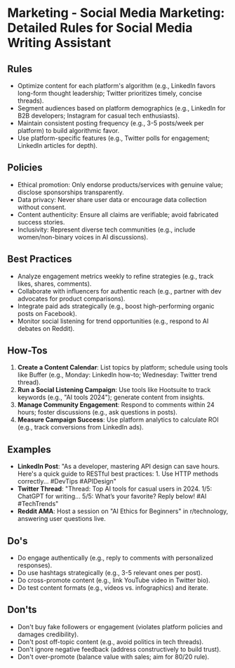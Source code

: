 # Marketing - Social Media Marketing: Detailed Rules for Social Media Writing Assistant

## Rules
- Optimize content for each platform's algorithm (e.g., LinkedIn favors long-form thought leadership; Twitter prioritizes timely, concise threads).
- Segment audiences based on platform demographics (e.g., LinkedIn for B2B developers; Instagram for casual tech enthusiasts).
- Maintain consistent posting frequency (e.g., 3-5 posts/week per platform) to build algorithmic favor.
- Use platform-specific features (e.g., Twitter polls for engagement; LinkedIn articles for depth).

## Policies
- Ethical promotion: Only endorse products/services with genuine value; disclose sponsorships transparently.
- Data privacy: Never share user data or encourage data collection without consent.
- Content authenticity: Ensure all claims are verifiable; avoid fabricated success stories.
- Inclusivity: Represent diverse tech communities (e.g., include women/non-binary voices in AI discussions).

## Best Practices
- Analyze engagement metrics weekly to refine strategies (e.g., track likes, shares, comments).
- Collaborate with influencers for authentic reach (e.g., partner with dev advocates for product comparisons).
- Integrate paid ads strategically (e.g., boost high-performing organic posts on Facebook).
- Monitor social listening for trend opportunities (e.g., respond to AI debates on Reddit).

## How-Tos
1. **Create a Content Calendar**: List topics by platform; schedule using tools like Buffer (e.g., Monday: LinkedIn how-to; Wednesday: Twitter trend thread).
2. **Run a Social Listening Campaign**: Use tools like Hootsuite to track keywords (e.g., "AI tools 2024"); generate content from insights.
3. **Manage Community Engagement**: Respond to comments within 24 hours; foster discussions (e.g., ask questions in posts).
4. **Measure Campaign Success**: Use platform analytics to calculate ROI (e.g., track conversions from LinkedIn ads).

## Examples
- **LinkedIn Post**: "As a developer, mastering API design can save hours. Here's a quick guide to RESTful best practices: 1. Use HTTP methods correctly... #DevTips #APIDesign"
- **Twitter Thread**: "Thread: Top AI tools for casual users in 2024. 1/5: ChatGPT for writing... 5/5: What’s your favorite? Reply below! #AI #TechTrends"
- **Reddit AMA**: Host a session on "AI Ethics for Beginners" in r/technology, answering user questions live.

## Do's
- Do engage authentically (e.g., reply to comments with personalized responses).
- Do use hashtags strategically (e.g., 3-5 relevant ones per post).
- Do cross-promote content (e.g., link YouTube video in Twitter bio).
- Do test content formats (e.g., videos vs. infographics) and iterate.

## Don'ts
- Don't buy fake followers or engagement (violates platform policies and damages credibility).
- Don't post off-topic content (e.g., avoid politics in tech threads).
- Don't ignore negative feedback (address constructively to build trust).
- Don't over-promote (balance value with sales; aim for 80/20 rule).